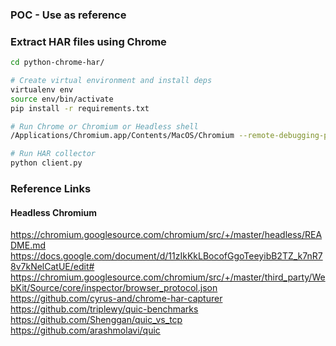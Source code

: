 ### POC - Use as reference

### Extract HAR files using Chrome  

```bash
cd python-chrome-har/

# Create virtual environment and install deps
virtualenv env
source env/bin/activate
pip install -r requirements.txt

# Run Chrome or Chromium or Headless shell
/Applications/Chromium.app/Contents/MacOS/Chromium --remote-debugging-port=9222  --enable-benchmarking --enable-net-benchmarking

# Run HAR collector
python client.py


```

### Reference Links
#### Headless Chromium
https://chromium.googlesource.com/chromium/src/+/master/headless/README.md  
https://docs.google.com/document/d/11zIkKkLBocofGgoTeeyibB2TZ_k7nR78v7kNelCatUE/edit#  
https://chromium.googlesource.com/chromium/src/+/master/third_party/WebKit/Source/core/inspector/browser_protocol.json  
https://github.com/cyrus-and/chrome-har-capturer 
https://github.com/triplewy/quic-benchmarks 
https://github.com/Shenggan/quic_vs_tcp
https://github.com/arashmolavi/quic

